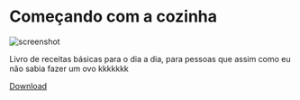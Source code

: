 # Começando com a cozinha

![screenshot](começandocomacozinha.png)

Livro de receitas básicas para o dia a dia, para pessoas que assim como eu não sabia fazer um ovo kkkkkkk

[Download](https://raw.github.com/DiVilelaBR/Come-ando-com-a-cozinha/blob/main/Come%C3%A7ando-com-a-cozinha.pdf)
